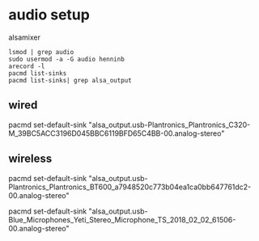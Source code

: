 # audio setup

alsamixer
```
lsmod | grep audio
sudo usermod -a -G audio henninb
arecord -l
pacmd list-sinks
pacmd list-sinks| grep alsa_output
```

## wired
pacmd set-default-sink "alsa_output.usb-Plantronics_Plantronics_C320-M_39BC5ACC3196D045BBC6119BFD65C4BB-00.analog-stereo"

## wireless
pacmd set-default-sink "alsa_output.usb-Plantronics_Plantronics_BT600_a7948520c773b04ea1ca0bb647761dc2-00.analog-stereo"

pacmd set-default-sink "alsa_output.usb-Blue_Microphones_Yeti_Stereo_Microphone_TS_2018_02_02_61506-00.analog-stereo"

